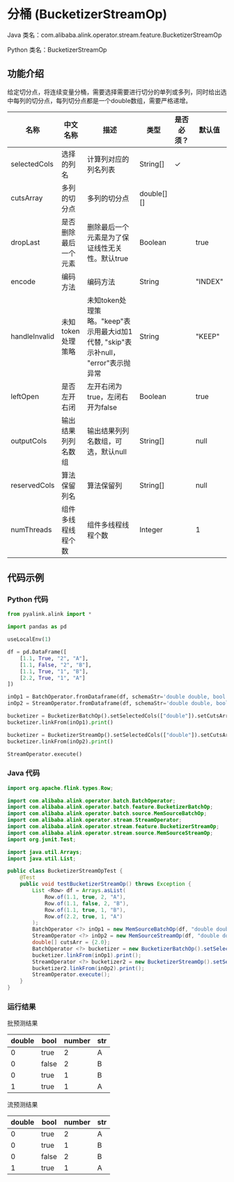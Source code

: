 # 分桶 (BucketizerStreamOp)
Java 类名：com.alibaba.alink.operator.stream.feature.BucketizerStreamOp

Python 类名：BucketizerStreamOp


## 功能介绍
给定切分点，将连续变量分桶，需要选择需要进行切分的单列或多列，同时给出选中每列的切分点，每列切分点都是一个double数组，需要严格递增。



| 名称 | 中文名称 | 描述 | 类型 | 是否必须？ | 默认值 |
| --- | --- | --- | --- | --- | --- |
| selectedCols | 选择的列名 | 计算列对应的列名列表 | String[] | ✓ |  |
| cutsArray | 多列的切分点 | 多列的切分点 | double[][] |  |  |
| dropLast | 是否删除最后一个元素 | 删除最后一个元素是为了保证线性无关性。默认true | Boolean |  | true |
| encode | 编码方法 | 编码方法 | String |  | "INDEX" |
| handleInvalid | 未知token处理策略 | 未知token处理策略。"keep"表示用最大id加1代替, "skip"表示补null， "error"表示抛异常 | String |  | "KEEP" |
| leftOpen | 是否左开右闭 | 左开右闭为true，左闭右开为false | Boolean |  | true |
| outputCols | 输出结果列列名数组 | 输出结果列列名数组，可选，默认null | String[] |  | null |
| reservedCols | 算法保留列名 | 算法保留列 | String[] |  | null |
| numThreads | 组件多线程线程个数 | 组件多线程线程个数 | Integer |  | 1 |


## 代码示例
### Python 代码
```python
from pyalink.alink import *

import pandas as pd

useLocalEnv(1)

df = pd.DataFrame([
    [1.1, True, "2", "A"],
    [1.1, False, "2", "B"],
    [1.1, True, "1", "B"],
    [2.2, True, "1", "A"]
])

inOp1 = BatchOperator.fromDataframe(df, schemaStr='double double, bool boolean, number int, str string')
inOp2 = StreamOperator.fromDataframe(df, schemaStr='double double, bool boolean, number int, str string')

bucketizer = BucketizerBatchOp().setSelectedCols(["double"]).setCutsArray([[2.0]])
bucketizer.linkFrom(inOp1).print()

bucketizer = BucketizerStreamOp().setSelectedCols(["double"]).setCutsArray([[2.0]])
bucketizer.linkFrom(inOp2).print()

StreamOperator.execute()
```
### Java 代码
```java
import org.apache.flink.types.Row;

import com.alibaba.alink.operator.batch.BatchOperator;
import com.alibaba.alink.operator.batch.feature.BucketizerBatchOp;
import com.alibaba.alink.operator.batch.source.MemSourceBatchOp;
import com.alibaba.alink.operator.stream.StreamOperator;
import com.alibaba.alink.operator.stream.feature.BucketizerStreamOp;
import com.alibaba.alink.operator.stream.source.MemSourceStreamOp;
import org.junit.Test;

import java.util.Arrays;
import java.util.List;

public class BucketizerStreamOpTest {
	@Test
	public void testBucketizerStreamOp() throws Exception {
		List <Row> df = Arrays.asList(
			Row.of(1.1, true, 2, "A"),
			Row.of(1.1, false, 2, "B"),
			Row.of(1.1, true, 1, "B"),
			Row.of(2.2, true, 1, "A")
		);
		BatchOperator <?> inOp1 = new MemSourceBatchOp(df, "double double, bool boolean, number int, str string");
		StreamOperator <?> inOp2 = new MemSourceStreamOp(df, "double double, bool boolean, number int, str string");
		double[] cutsArr = {2.0};
		BatchOperator <?> bucketizer = new BucketizerBatchOp().setSelectedCols("double").setCutsArray(cutsArr);
		bucketizer.linkFrom(inOp1).print();
		StreamOperator <?> bucketizer2 = new BucketizerStreamOp().setSelectedCols("double").setCutsArray(cutsArr);
		bucketizer2.linkFrom(inOp2).print();
		StreamOperator.execute();
	}
}
```
### 运行结果
批预测结果

double|bool|number|str
------|----|------|---
0|true|2|A
0|false|2|B
0|true|1|B
1|true|1|A

流预测结果

double|bool|number|str
------|----|------|---
0|true|2|A
0|true|1|B
0|false|2|B
1|true|1|A
